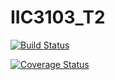 # IIC3103_T2
[![Build Status](https://travis-ci.org/famaranon/IIC3103_T2.svg?branch=master)](https://travis-ci.org/famaranon/IIC3103_T2)

[![Coverage Status](https://coveralls.io/repos/github/famaranon/IIC3103_T2/badge.svg?branch=master)](https://coveralls.io/github/famaranon/IIC3103_T2?branch=master)